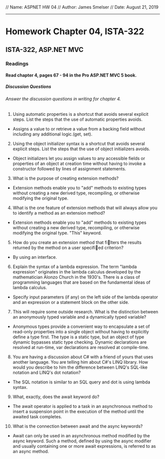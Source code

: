 // Name: ASPNET HW 04
// Author: James Smelser
// Date: August 21, 2019

-----------------------------------------------------------
# Homework Chapter 04, ISTA-322
## ISTA-322, ASP.NET MVC
### Readings
#### Read chapter 4, pages 67 - 94 in the Pro ASP.NET MVC 5 book.
##### Discussion Questions
###### Answer the discussion questions in writing for chapter 4.
1. Using automatic properties is a shortcut that avoids several explicit steps. List the steps that the use
of automatic properties avoids.
- Assigns a value to or retrieve a value from a backing field without including any additional logic.(get, set).
2. Using the object initializer syntax is a shortcut that avoids several explicit steps. List the steps that
the use of object initializers avoids.
- Object initializers let you assign values to any accessible fields or properties of an object at creation time without having to invoke a constructor followed by lines of assignment statements.
3. What is the purpose of creating extension methods?
- Extension methods enable you to "add" methods to existing types without creating a new derived type, recompiling, or otherwise modifying the original type.
4. What is the one feature of extension methods that will always allow you to identify a method as an
extension method?
- Extension methods enable you to "add" methods to existing types without creating a new derived type, recompiling, or otherwise modifying the original type. "This" keyword.
5. How do you create an extension method that filters the results returned by the method on a user
specified criterion?
- By using an interface.
6. Explain the syntax of a lambda expression. The term "lambda expression" originates in the lambda
calculus developed by the mathematician Alonzo Church in the 1930's. There is a class of programming
languages that are based on the fundamental ideas of lambda calculus.
- Specify input parameters (if any) on the left side of the lambda operator and an expression or a statement block on the other side.
7. This will require some outside research. What is the distinction between an anonymously typed variable
and a dynamically typed variable?
- Anonymous types provide a convenient way to encapsulate a set of read-only properties into a single object without having to explicitly define a type first. The type is a static type, but an object of type dynamic bypasses static type checking. Dynamic declarations are resolved at run-time, var declarations are resolved at compile-time.
8. You are having a discussion about C# with a friend of yours that uses another language. You are
telling him about C#'s LINQ library. How would you describe to him the difference between LINQ's
SQL-like notation and LINQ's dot notation?
- The SQL notation is similar to an SQL query and dot is using lambda syntax.
9. What, exactly, does the await keyword do?
- The await operator is applied to a task in an asynchronous method to insert a suspension point in the execution of the method until the awaited task completes.
10. What is the connection between await and the async keywords?
- Await can only be used in an asynchronous method modified by the async keyword. Such a method, defined by using the async modifier and usually containing one or more await expressions, is referred to as an async method.
